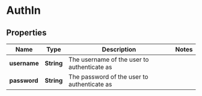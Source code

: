 

# AuthIn

## Properties

Name | Type | Description | Notes
------------ | ------------- | ------------- | -------------
**username** | **String** | The username of the user to authenticate as | 
**password** | **String** | The password of the user to authenticate as | 



